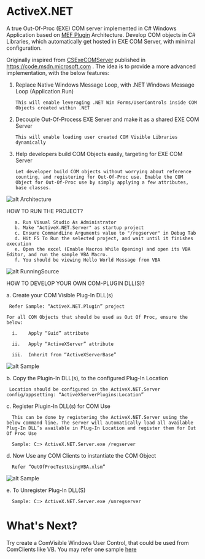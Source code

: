 # ActiveX.NET
A true Out-Of-Proc (EXE) COM server implemented in C# Windows Application based on [MEF Plugin](https://docs.microsoft.com/en-us/dotnet/framework/mef/attributed-programming-model-overview-mef) Architecture. Develop COM objects in C# Libraries, which automatically get hosted in EXE COM Server, with minimal configuration.

Originally inspired from [CSExeCOMServer](https://code.msdn.microsoft.com/windowsapps/CSExeCOMServer-3b1c1054) published in https://code.msdn.microsoft.com . The idea is to provide a more advanced implementation, with the below features:

1. Replace Native Windows Message Loop, with .NET Windows Message Loop (Application.Run)

       This will enable leveraging .NET Win Forms/UserControls inside COM Objects created within .NET 

2. Decouple Out-Of-Process EXE Server and make it as a shared EXE COM Server

       This will enable loading user created COM Visible Libraries dynamically

3. Help developers build COM Objects easily, targeting for EXE COM Server

       Let developer build COM objects without worrying about reference counting, and registering for Out-Of-Proc use. Enable the COM Object for Out-Of-Proc use by simply applying a few attributes, base classes.


![alt Architecture](https://github.com/avarghesein/ActiveX.NET/blob/master/ActiveX.NET.Architecture.jpg)

HOW TO RUN THE PROJECT?

       a. Run Visual Studio As Administrator
       b. Make "ActiveX.NET.Server" as startup project
       c. Ensure CommandLine Arguments value to "/regserver" in Debug Tab
       d. Hit F5 To Run the selected project, and wait until it finishes execution
       e. Open the excel (Enable Macros While Opening) and open its VBA Editor, and run the sample VBA Macro.
       f. You should be viewing Hello World Message from VBA
       
   ![alt RunningSource](https://github.com/avarghesein/ActiveX.NET/blob/master/RunningSource.jpg)
       


HOW TO DEVELOP YOUR OWN COM-PLUGIN DLL(S)?

a.	Create your COM Visible Plug-In DLL(s)

     Refer Sample: “ActiveX.NET.Plugin” project

    For all COM Objects that should be used as Out Of Proc, ensure the below:

      i.	Apply “Guid” attribute
  
      ii.	Apply “ActiveXServer” attribute
  
      iii.	Inherit from “ActiveXServerBase”

   ![alt Sample](https://github.com/avarghesein/ActiveX.NET/blob/master/COMObjectForOutOfProcSample.JPG)
  

b.	Copy the Plugin-In DLL(s), to the configured Plug-In Location

     Location should be configured in the ActiveX.NET.Server config/appsetting: “ActiveXServerPlugins:Location”
  

c.	Register Plugin-In DLL(s) for COM Use

      This can be done by registering the ActiveX.NET.Server using the below command line. The server will automatically load all available Plug-In DLL’s available in Plug-In Location and register them for Out Of Proc Use

      Sample: C:> ActiveX.NET.Server.exe /regserver
   

d.	Now Use any COM Clients to instantiate the COM Object

      Refer “OutOfProcTestUsingVBA.xlsm”
   ![alt Sample](https://github.com/avarghesein/ActiveX.NET/blob/master/TestOutOfProcComObject.JPG)
   

e.	To Unregister Plug-In DLL(S)

      Sample: C:> ActiveX.NET.Server.exe /unregserver


# What's Next?
Try create a ComVisible Windows User Control, that could be used from ComClients like VB.
You may refer one sample [here](https://haseebakhtar.wordpress.com/2011/05/31/creating-an-activex-control-in-net-using-c/)
